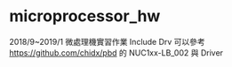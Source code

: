 # microprocessor_hw
2018/9~2019/1 微處理機實習作業
Include Drv 可以參考 https://github.com/chidx/pbd 的 NUC1xx-LB_002 與 Driver
